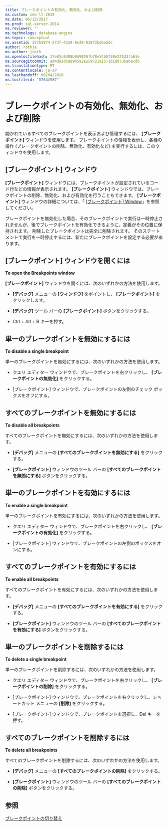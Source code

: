 ```yaml
---
title: ブレークポイントの有効化、無効化、および削除
ms.custom: seo-lt-2019
ms.date: 06/13/2017
ms.prod: sql-server-2014
ms.reviewer: ''
ms.technology: database-engine
ms.topic: conceptual
ms.assetid: 357b5874-273f-43a9-8e30-83872bdea5dc
author: rothja
ms.author: jroth
ms.openlocfilehash: 17e83c6488b9d9026fb78e5fb8f50e22533fa61e
ms.sourcegitcommit: ad4d92dce894592a259721a1571b1d8736abacdb
ms.translationtype: MT
ms.contentlocale: ja-JP
ms.lasthandoff: 08/04/2020
ms.locfileid: "87644987"
---
```

# <a name="enable-disable-and-delete-breakpoints"></a>ブレークポイントの有効化、無効化、および削除
  開かれているすべてのブレークポイントを表示および管理するには、 **[ブレークポイント]** ウィンドウを使用します。 ブレークポイントの情報を表示し、各種の操作 (ブレークポイントの削除、無効化、有効化など) を実行するには、このウィンドウを使用します。  
  
## <a name="the-breakpoints-window"></a>[ブレークポイント] ウィンドウ  
 **[ブレークポイント]** ウィンドウには、ブレークポイントが設定されているコード行などの情報が表示されます。 **[ブレークポイント]** ウィンドウでは、ブレークポイントの削除、無効化、および有効化を行うこともできます。 **[ブレークポイント]** ウィンドウの詳細については、「 [[ブレークポイント] Window](transact-sql-debugger-breakpoints-window.md)」を参照してください。  
  
 ブレークポイントを無効化した場合、そのブレークポイントで実行は一時停止されませんが、後でブレークポイントを有効化できるように、定義がその位置に保持されます。 削除したブレークポイントは完全に削除されます。 そのステートメントで実行を一時停止するには、新たにブレークポイントを設定する必要があります。  
  
## <a name="to-open-the-breakpoints-window"></a>[ブレークポイント] ウィンドウを開くには  
 **To open the Breakpoints window**  
  
 **[ブレークポイント]** ウィンドウを開くには、次のいずれかの方法を使用します。  
  
-   **[デバッグ]** メニューの **[ウィンドウ]** をポイントし、 **[ブレークポイント]** をクリックします。  
  
-   **[デバッグ]** ツール バーの **[ブレークポイント]** ボタンをクリックする。  
  
-   Ctrl + Alt + B キーを押す。  
  
## <a name="to-disable-a-single-breakpoint"></a>単一のブレークポイントを無効にするには  
 **To disable a single breakpoint**  
  
 単一のブレークポイントを無効にするには、次のいずれかの方法を使用します。  
  
-   クエリ エディター ウィンドウで、ブレークポイントを右クリックし、 **[ブレークポイントの無効化]** をクリックする。  
  
-   [ブレークポイント] ウィンドウで、ブレークポイントの左側のチェック ボックスをオフにする。  
  
## <a name="to-disable-all-breakpoints"></a>すべてのブレークポイントを無効にするには  
 **To disable all breakpoints**  
  
 すべてのブレークポイントを無効にするには、次のいずれかの方法を使用します。  
  
-   **[デバッグ]** メニューの **[すべてのブレークポイントを無効にする]** をクリックする。  
  
-   **[ブレークポイント]** ウィンドウのツール バーの **[すべてのブレークポイントを無効にする]** ボタンをクリックする。  
  
## <a name="to-enable-a-single-breakpoint"></a>単一のブレークポイントを有効にするには  
 **To enable a single breakpoint**  
  
 単一のブレークポイントを有効にするには、次のいずれかの方法を使用します。  
  
-   クエリ エディター ウィンドウで、ブレークポイントを右クリックし、 **[ブレークポイントの有効化]** をクリックする。  
  
-   [ブレークポイント] ウィンドウで、ブレークポイントの左側のボックスをオンにする。  
  
## <a name="to-enable-all-breakpoints"></a>すべてのブレークポイントを有効にするには  
 **To enable all breakpoints**  
  
 すべてのブレークポイントを有効にするには、次のいずれかの方法を使用します。  
  
-   **[デバッグ]** メニューの **[すべてのブレークポイントを有効にする]** をクリックする。  
  
-   **[ブレークポイント]** ウィンドウのツール バーの **[すべてのブレークポイントを有効にする]** ボタンをクリックする。  
  
## <a name="to-delete-a-single-breakpoint"></a>単一のブレークポイントを削除するには  
 **To delete a single breakpoint**  
  
 単一のブレークポイントを削除するには、次のいずれかの方法を使用します。  
  
-   クエリ エディター ウィンドウで、ブレークポイントを右クリックし、 **[ブレークポイントの削除]** をクリックする。  
  
-   [ブレークポイント] ウィンドウで、ブレークポイントを右クリックし、ショートカット メニューの **[削除]** をクリックする。  
  
-   [ブレークポイント] ウィンドウで、ブレークポイントを選択し、Del キーを押す。  
  
## <a name="to-delete-all-breakpoints"></a>すべてのブレークポイントを削除するには  
 **To delete all breakpoints**  
  
 すべてのブレークポイントを削除するには、次のいずれかの方法を使用します。  
  
-   **[デバッグ]** メニューの **[すべてのブレークポイントの削除]** をクリックする。  
  
-   **[ブレークポイント]** ウィンドウのツール バーの **[すべてのブレークポイントの削除]** ボタンをクリックする。  
  
## <a name="see-also"></a>参照  
 [ブレークポイントの切り替え](../spatial/point.md)  
  
  
